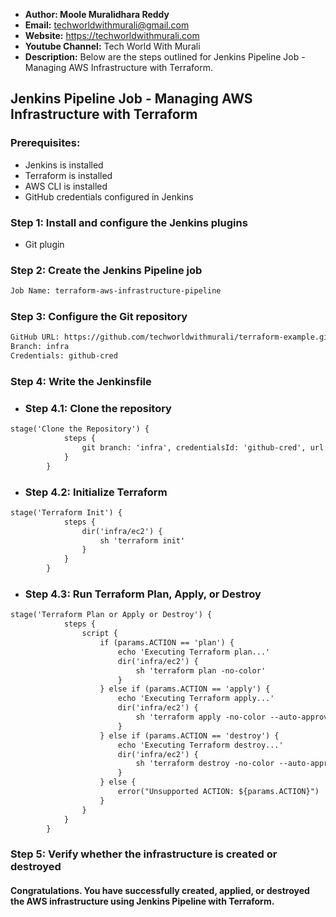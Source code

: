 + <b>Author: Moole Muralidhara Reddy</b></br>
+ <b>Email:</b> techworldwithmurali@gmail.com</br>
+ <b>Website:</b> https://techworldwithmurali.com </br>
+ <b>Youtube Channel:</b> Tech World With Murali</br>
+ <b>Description:</b> Below are the steps outlined for Jenkins Pipeline Job - Managing AWS Infrastructure with Terraform.</br>

## Jenkins Pipeline Job - Managing AWS Infrastructure with Terraform

### Prerequisites:
+ Jenkins is installed
+ Terraform is installed
+ AWS CLI is installed
+ GitHub credentials configured in Jenkins

### Step 1: Install and configure the Jenkins plugins
 + Git plugin

### Step 2: Create the Jenkins Pipeline job
```xml
Job Name: terraform-aws-infrastructure-pipeline
```

### Step 3: Configure the Git repository
```xml
GitHub URL: https://github.com/techworldwithmurali/terraform-example.git
Branch: infra
Credentials: github-cred
```

### Step 4: Write the Jenkinsfile
  + ### Step 4.1: Clone the repository 
```xml
stage('Clone the Repository') {
            steps {
                git branch: 'infra', credentialsId: 'github-cred', url: 'https://github.com/techworldwithmurali/terraform-example.git'
            }
        }
```
  + ### Step 4.2: Initialize Terraform
```xml
stage('Terraform Init') {
            steps {
                dir('infra/ec2') {
                    sh 'terraform init'
                }
            }
        }
```

  + ### Step 4.3: Run Terraform Plan, Apply, or Destroy
```xml
stage('Terraform Plan or Apply or Destroy') {
            steps {
                script {
                    if (params.ACTION == 'plan') {
                        echo 'Executing Terraform plan...'
                        dir('infra/ec2') {
                            sh 'terraform plan -no-color'
                        }
                    } else if (params.ACTION == 'apply') {
                        echo 'Executing Terraform apply...'
                        dir('infra/ec2') {
                            sh 'terraform apply -no-color --auto-approve'
                        }
                    } else if (params.ACTION == 'destroy') {
                        echo 'Executing Terraform destroy...'
                        dir('infra/ec2') {
                            sh 'terraform destroy -no-color --auto-approve'
                        }
                    } else {
                        error("Unsupported ACTION: ${params.ACTION}")
                    }
                }
            }
        }
```

### Step 5: Verify whether the infrastructure is created or destroyed

#### Congratulations. You have successfully created, applied, or destroyed the AWS infrastructure using Jenkins Pipeline with Terraform.
